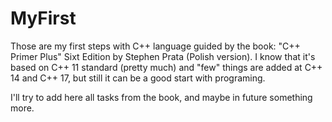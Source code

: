# MyFirst
Those are my first steps with C++ language guided by the book: "C++ Primer Plus" Sixt Edition by Stephen Prata (Polish version).
I know that it's based on C++ 11 standard (pretty much) and "few" things are added at C++ 14 and C++ 17, but still it can be a good start with programing.

I'll try to add here all tasks from the book, and maybe in future something more.
